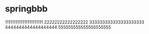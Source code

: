 # springbbb
1111111111111111111111
22222222222222222
333333333333333333333
4444444444444444444
555555555555555555555
